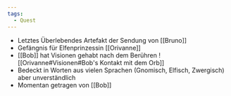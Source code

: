 ```yaml
---
tags:
  - Quest
---
```


- Letztes Überlebendes Artefakt der Sendung von [[Bruno]]
- Gefängnis für Elfenprinzessin [[Orivanne]]
- [[Bob]] hat Visionen gehabt nach dem Berühren
	![[Orivanne#Visionen#Bob's Kontakt mit dem Orb]]
- Bedeckt in Worten aus vielen Sprachen (Gnomisch, Elfisch, Zwergisch) aber unverständlich
- Momentan getragen von [[Bob]]